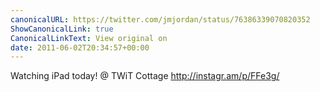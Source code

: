 ```yaml
---
canonicalURL: https://twitter.com/jmjordan/status/76386339070820352
ShowCanonicalLink: true
CanonicalLinkText: View original on
date: 2011-06-02T20:34:57+00:00
---
```

Watching iPad today!  @ TWiT Cottage http://instagr.am/p/FFe3g/